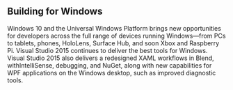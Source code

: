 <properties
    pageTitle="Building for Windows"
    description="Building for Windows"
    slug="Building for Windows"
    order="400"    
    keywords="visual studio, team foundation server, visual studio online, vs2015, vs, visualstudio, tfs, vso"
/>
## Building for Windows

Windows 10 and the Universal Windows Platform brings new opportunities for developers across the full range of devices running Windows—from PCs to tablets, phones, HoloLens, Surface Hub, and soon Xbox and Raspberry Pi. Visual Studio 2015 continues to deliver the best tools for Windows. Visual Studio 2015 also delivers a redesigned XAML workflows in Blend, withIntelliSense, debugging, and NuGet, along with new capabilities for WPF applications on the Windows desktop, such as improved diagnostic tools.

<Image>
